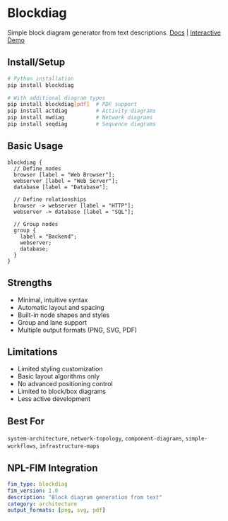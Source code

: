 # Blockdiag
Simple block diagram generator from text descriptions. [Docs](http://blockdiag.com) | [Interactive Demo](http://interactive.blockdiag.com)

## Install/Setup
```bash
# Python installation
pip install blockdiag

# With additional diagram types
pip install blockdiag[pdf]  # PDF support
pip install actdiag         # Activity diagrams
pip install nwdiag          # Network diagrams
pip install seqdiag         # Sequence diagrams
```

## Basic Usage
```blockdiag
blockdiag {
  // Define nodes
  browser [label = "Web Browser"];
  webserver [label = "Web Server"];
  database [label = "Database"];

  // Define relationships
  browser -> webserver [label = "HTTP"];
  webserver -> database [label = "SQL"];

  // Group nodes
  group {
    label = "Backend";
    webserver;
    database;
  }
}
```

## Strengths
- Minimal, intuitive syntax
- Automatic layout and spacing
- Built-in node shapes and styles
- Group and lane support
- Multiple output formats (PNG, SVG, PDF)

## Limitations
- Limited styling customization
- Basic layout algorithms only
- No advanced positioning control
- Limited to block/box diagrams
- Less active development

## Best For
`system-architecture`, `network-topology`, `component-diagrams`, `simple-workflows`, `infrastructure-maps`

## NPL-FIM Integration
```yaml
fim_type: blockdiag
fim_version: 1.0
description: "Block diagram generation from text"
category: architecture
output_formats: [png, svg, pdf]
```